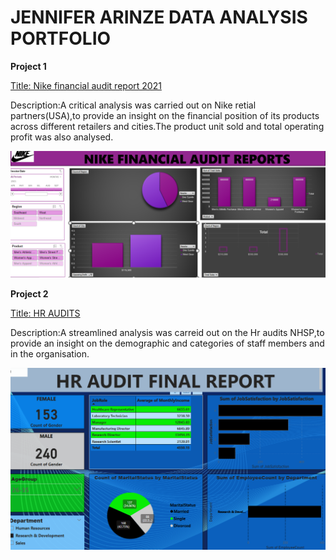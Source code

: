 # JENNIFER ARINZE DATA ANALYSIS PORTFOLIO
**Project 1**

[Title: Nike financial audit report 2021](https://github.com/jenniferdata/portfolio/tree/main)

Description:A critical analysis was carried out on Nike retial partners(USA),to provide an insight on the financial position of its products across different retailers and cities.The product unit sold and total operating profit was also analysed.

![NIKE_FINANCIAL](NIKE_FINANCIAL.png)


**Project 2**

[Title: HR AUDITS](https://github.com/jenniferdata/portfolio/tree/main)

Description:A streamlined analysis was carreid out on the Hr audits NHSP,to provide an insight on the demographic and categories of staff members and in the organisation.

![HRDATA](HRDATA.png)
